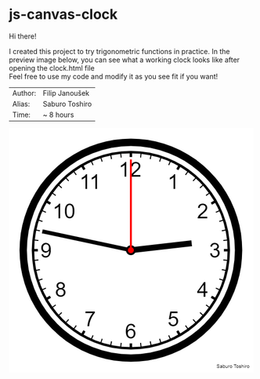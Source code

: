 # js-canvas-clock

Hi there! 

I created this project to try trigonometric functions in practice. In the preview image below, you can see what a working clock looks like after opening the clock.html file <br>
Feel free to use my code and modify it as you see fit if you want!

|||
|-|-|
| Author: | Filip Janoušek |
| Alias: | Saburo Toshiro |
| Time: | ~ 8 hours |



![preview](preview.png)
